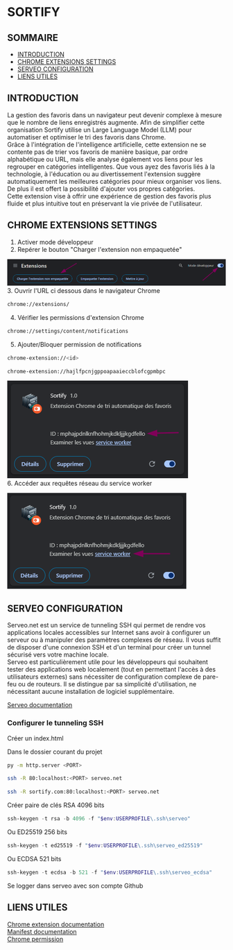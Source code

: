 # SORTIFY

## SOMMAIRE
- [INTRODUCTION](#introduction)
- [CHROME EXTENSIONS SETTINGS](#chrome-extensions-settings)
- [SERVEO CONFIGURATION](#serveo-configuration)
- [LIENS UTILES](#liens-utiles)

## INTRODUCTION
La gestion des favoris dans un navigateur peut devenir complexe à mesure que le nombre de liens enregistrés augmente. Afin de simplifier cette organisation Sortify utilise un Large Language Model (LLM) pour automatiser et optimiser le tri des favoris dans Chrome.  
Grâce à l'intégration de l'intelligence artificielle, cette extension ne se contente pas de trier vos favoris de manière basique, par ordre alphabétique ou URL, mais elle analyse également vos liens pour les regrouper en catégories intelligentes. Que vous ayez des favoris liés à la technologie, à l'éducation ou au divertissement l'extension suggère automatiquement les meilleures catégories pour mieux organiser vos liens. De plus il est offert la possibilité d'ajouter vos propres catégories.  
Cette extension vise à offrir une expérience de gestion des favoris plus fluide et plus intuitive tout en préservant la vie privée de l'utilisateur.

## CHROME EXTENSIONS SETTINGS
1. Activer mode développeur
2. Repérer le bouton "Charger l'extension non empaquetée"  

![Chrome extension settings](https://github.com/EmmanuelLefevre/MarkdownImg/blob/main/chrome_settings.png)
3. Ouvrir l'URL ci dessous dans le navigateur Chrome
```bash
chrome://extensions/
```

4. Vérifier les permissions d'extension Chrome
```bash
chrome://settings/content/notifications
```

5. Ajouter/Bloquer permission de notifications
```bash
chrome-extension://<id>
```
```bash
chrome-extension://hajlfpcnjgppoapaaieccblofcgpmbpc
```

![Chrome extension id](https://github.com/EmmanuelLefevre/MarkdownImg/blob/main/chrome_extension_id.png)  
6. Accéder aux requêtes réseau du service worker

![Chrome extension requête](https://github.com/EmmanuelLefevre/MarkdownImg/blob/main/chrome_extension_requête.png)  

## SERVEO CONFIGURATION
Serveo.net est un service de tunneling SSH qui permet de rendre vos applications locales accessibles sur Internet sans avoir à configurer un serveur ou à manipuler des paramètres complexes de réseau. Il vous suffit de disposer d'une connexion SSH et d'un terminal pour créer un tunnel sécurisé vers votre machine locale.  
Serveo est particulièrement utile pour les développeurs qui souhaitent tester des applications web localement (tout en permettant l'accès à des utilisateurs externes) sans nécessiter de configuration complexe de pare-feu ou de routeurs. Il se distingue par sa simplicité d'utilisation, ne nécessitant aucune installation de logiciel supplémentaire.  

[Serveo documentation](https://serveo.net/)

### Configurer le tunneling SSH
Créer un index.html

Dans le dossier courant du projet
```bash
py -m http.server <PORT>
```
```bash
ssh -R 80:localhost:<PORT> serveo.net
```
```bash
ssh -R sortify.com:80:localhost:<PORT> serveo.net
```
Créer paire de clés RSA 4096 bits
```powershell
ssh-keygen -t rsa -b 4096 -f "$env:USERPROFILE\.ssh\serveo"
```
Ou ED25519 256 bits
```powershell
ssh-keygen -t ed25519 -f "$env:USERPROFILE\.ssh\serveo_ed25519"
```
Ou ECDSA 521 bits
```powershell
ssh-keygen -t ecdsa -b 521 -f "$env:USERPROFILE\.ssh\serveo_ecdsa"
```
Se logger dans serveo avec son compte Github

## LIENS UTILES
[Chrome extension documentation](https://developer.chrome.com/docs/extensions/reference?hl=fr)  
[Manifest documentation](https://developer.chrome.com/docs/extensions/reference/manifest?hl=fr)  
[Chrome permission](https://developer.chrome.com/docs/extensions/reference/api/permissions?hl=fr)
